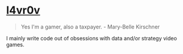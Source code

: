 # [l4vr0v](https://l4vr0v.xyz)

> Yes I'm a gamer, also a taxpayer.
> \- Mary-Belle Kirschner

I mainly write code out of obsessions with data and/or strategy video games.
